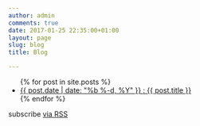 ```yaml
---
author: admin
comments: true
date: 2017-01-25 22:35:00+01:00
layout: page
slug: blog
title: Blog

---
```


<div>

  <ul>
    {% for post in site.posts %}
      <li><a class="post-link" href="{{ site.baseurl }}/{{ post.url }}">{{ post.date | date: "%b %-d, %Y" }} : {{ post.title }}</a> </li>
    {% endfor %}
  </ul>

  <p>subscribe <a href="{{ site.baseurl }}/atom.xml">via RSS</a></p>

</div>   
